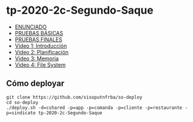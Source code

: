 # tp-2020-2c-Segundo-Saque

- [ENUNCIADO](https://docs.google.com/document/d/13JCJawPWfL2y6wGTBYykUTvQY5Uso0iYpXSFDAQFbFw)
- [PRUEBAS BÁSICAS](https://docs.google.com/document/d/17-rWQDjldHw7QfLmyZFri0hYw9C9wJfpxHmDpAVLAwI)
- [PRUEBAS FINALES](https://docs.google.com/document/d/1pYgeTd9Nu2LiR4CkVKAMk3W1wSIJoSENVzq2f2gmDVQ)
- [Video 1: Introducción](https://www.youtube.com/watch?v=n4zWjlTwDtw)
- [Video 2: Planificación](https://www.youtube.com/watch?v=SQsC7bwt3_c)
- [Video 3: Memoria](https://www.youtube.com/watch?v=zHn_kmtbtpw)
- [Video 4: File System](https://www.youtube.com/watch?v=f1BXdYVhrdM)

## Cómo deployar

```
git clone https://github.com/sisoputnfrba/so-deploy
cd so-deploy
./deploy.sh -d=cshared -p=app -p=comanda -p=cliente -p=restaurante -p=sindicato tp-2020-2c-Segundo-Saque
```
